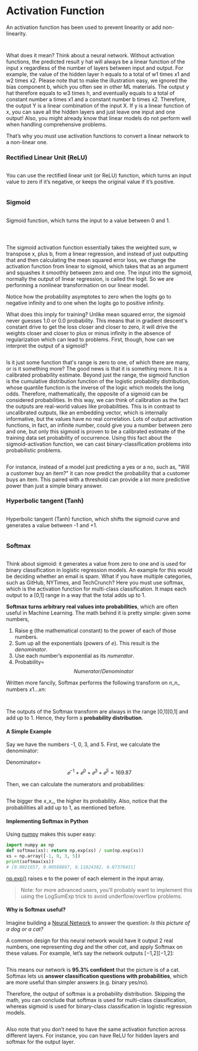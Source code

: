 # Activation Function

An activation function has been used to prevent linearity or add non-linearity.

<figure><img src="../../.gitbook/assets/image (5) (1) (1).png" alt=""><figcaption></figcaption></figure>

<figure><img src="../../.gitbook/assets/image (26) (1) (1).png" alt=""><figcaption></figcaption></figure>

What does it mean? Think about a neural network. Without activation functions, the predicted result y hat will always be a linear function of the input x regardless of the number of layers between input and output. For example, the value of the hidden layer h equals to a total of w1 times x1 and w2 times x2. Please note that to make the illustration easy, we ignored the bias component b, which you often see in other ML materials. The output y hat therefore equals to w3 times h, and eventually equals to a total of constant number a times x1 and a constant number b times x2. Therefore, the output Y is a linear combination of the input X. If y is a linear function of x, you can save all the hidden layers and just leave one input and one output! Also, you might already know that linear models do not perform well when handling comprehensive problems.

That’s why you must use activation functions to convert a linear network to a non-linear one.

### Rectified Linear Unit (ReLU)

<figure><img src="../../.gitbook/assets/image (27) (1) (1).png" alt=""><figcaption></figcaption></figure>

You can use the rectified linear unit (or ReLU) function, which turns an input value to zero if it’s negative, or keeps the original value if it’s positive.

<figure><img src="../../.gitbook/assets/image (3) (1) (1).png" alt=""><figcaption></figcaption></figure>

### Sigmoid

<figure><img src="../../.gitbook/assets/image (28) (1) (1).png" alt=""><figcaption></figcaption></figure>

Sigmoid function, which turns the input to a value between 0 and 1.

<figure><img src="../../.gitbook/assets/image (45).png" alt=""><figcaption></figcaption></figure>

<figure><img src="../../.gitbook/assets/image (1) (1) (1).png" alt=""><figcaption></figcaption></figure>

<figure><img src="../../.gitbook/assets/sig.png" alt=""><figcaption></figcaption></figure>

The sigmoid activation function essentially takes the weighted sum, w transpose x, plus b, from a linear regression, and instead of just outputting that and then calculating the mean squared error loss, we change the activation function from linear to sigmoid, which takes that as an argument and squashes it smoothly between zero and one. The input into the sigmoid, normally the output of linear regression, is called the logit. So we are performing a nonlinear transformation on our linear model.

Notice how the probability asymptotes to zero when the logits go to negative infinity and to one when the logits go to positive infinity.

What does this imply for training? Unlike mean squared error, the sigmoid never guesses 1.0 or 0.0 probability. This means that in gradient descent's constant drive to get the loss closer and closer to zero, it will drive the weights closer and closer to plus or minus infinity in the absence of regularization which can lead to problems. First, though, how can we interpret the output of a sigmoid?

<figure><img src="../../.gitbook/assets/sig2.png" alt=""><figcaption></figcaption></figure>

Is it just some function that's range is zero to one, of which there are many, or is it something more? The good news is that it is something more. It is a calibrated probability estimate. Beyond just the range, the sigmoid function is the cumulative distribution function of the logistic probability distribution, whose quantile function is the inverse of the logic which models the long odds. Therefore, mathematically, the opposite of a sigmoid can be considered probabilities. In this way, we can think of calibration as the fact the outputs are real-world values like probabilities. This is in contrast to uncalibrated outputs, like an embedding vector, which is internally informative, but the values have no real correlation. Lots of output activation functions, in fact, an infinite number, could give you a number between zero and one, but only this sigmoid is proven to be a calibrated estimate of the training data set probability of occurrence. Using this fact about the sigmoid-activation function, we can cast binary-classification problems into probabilistic problems.

<figure><img src="../../.gitbook/assets/sig3.png" alt=""><figcaption></figcaption></figure>

For instance, instead of a model just predicting a yes or a no, such as, "Will a customer buy an item?" it can now predict the probability that a customer buys an item. This paired with a threshold can provide a lot more predictive power than just a simple binary answer.

### Hyperbolic tangent (Tanh)

<figure><img src="../../.gitbook/assets/image (29) (1) (1).png" alt=""><figcaption></figcaption></figure>

Hyperbolic tangent (Tanh) function, which shifts the sigmoid curve and generates a value between -1 and +1.

<figure><img src="../../.gitbook/assets/image (2) (1) (1).png" alt=""><figcaption></figcaption></figure>

### Softmax

<figure><img src="../../.gitbook/assets/image (30) (1) (1).png" alt=""><figcaption></figcaption></figure>

Think about sigmoid: it generates a value from zero to one and is used for binary classification in logistic regression models. An example for this would be deciding whether an email is spam. What if you have multiple categories, such as GitHub, NYTimes, and TechCrunch? Here you must use softmax, which is the activation function for multi-class classification. It maps each output to a \[0,1] range in a way that the total adds up to 1.

**Softmax turns arbitrary real values into probabilities**, which are often useful in Machine Learning. The math behind it is pretty simple: given some numbers,

1. Raise [e](https://en.wikipedia.org/wiki/E\_\(mathematical\_constant\)) (the mathematical constant) to the power of each of those numbers.
2. Sum up all the exponentials (powers of _e_). This result is the _denominator_.
3. Use each number’s exponential as its _numerator_.
4. Probability= $${Numerator}/{Denominator}$$

Written more fancily, Softmax performs the following transform on 𝑛_n_ numbers 𝑥1…_xn_:

<figure><img src="../../.gitbook/assets/soft.png" alt=""><figcaption></figcaption></figure>

<figure><img src="../../.gitbook/assets/soft1.png" alt=""><figcaption></figcaption></figure>

The outputs of the Softmax transform are always in the range \[0,1]\[0,1] and add up to 1. Hence, they form a **probability distribution**.

#### **A Simple Example**

Say we have the numbers -1, 0, 3, and 5. First, we calculate the denominator:

Denominator= $$𝑒^{−1}+𝑒^0+𝑒^3+𝑒^5=169.87$$

Then, we can calculate the numerators and probabilities:

<figure><img src="../../.gitbook/assets/se.png" alt=""><figcaption></figcaption></figure>

The bigger the 𝑥_x_, the higher its probability. Also, notice that the probabilities all add up to 1, as mentioned before.

#### **Implementing Softmax in Python**

Using [numpy](https://www.numpy.org/) makes this super easy:

```python
import numpy as np
def softmax(xs): return np.exp(xs) / sum(np.exp(xs))
xs = np.array([-1, 0, 3, 5])
print(softmax(xs)) 
# [0.0021657, 0.00588697, 0.11824302, 0.87370431]
```

[np.exp()](https://docs.scipy.org/doc/numpy/reference/generated/numpy.exp.html) raises e to the power of each element in the input array.

> Note: for more advanced users, you’ll probably want to implement this using the LogSumExp trick to avoid underflow/overflow problems.

#### **Why is Softmax useful?**

Imagine building a [Neural Network](https://victorzhou.com/blog/intro-to-neural-networks/) to answer the question: _Is this picture of a dog or a cat?_

A common design for this neural network would have it output 2 real numbers, one representing _dog_ and the other _cat_, and apply Softmax on these values. For example, let’s say the network outputs \[−1,2]\[−1,2]:

<figure><img src="../../.gitbook/assets/s1.png" alt=""><figcaption></figcaption></figure>

This means our network is **95.3% confident** that the picture is of a cat. Softmax lets us **answer classification questions with probabilities**, which are more useful than simpler answers (e.g. binary yes/no).

Therefore, the output of softmax is a probability distribution. Skipping the math, you can conclude that softmax is used for multi-class classification, whereas sigmoid is used for binary-class classification in logistic regression models.

<figure><img src="../../.gitbook/assets/sf.png" alt=""><figcaption></figcaption></figure>

Also note that you don’t need to have the same activation function across different layers. For instance, you can have ReLU for hidden layers and softmax for the output layer.
